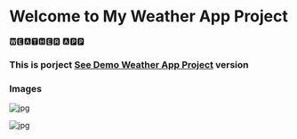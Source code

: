# Welcome to My Weather App Project

🆆🅴🅰🆃🅷🅴🆁  🅰🅿🅿

<h3> This is porject <a href="https://weather-app-beknur.netlify.app/">See Demo Weather App Project</a> version </h3>

### Images
![jpg](https://github.com/beknurmaxalbayev/Weather-App/blob/main/1.png?raw=true)

![jpg](https://github.com/beknurmaxalbayev/Weather-App/blob/main/2.png?raw=true)
